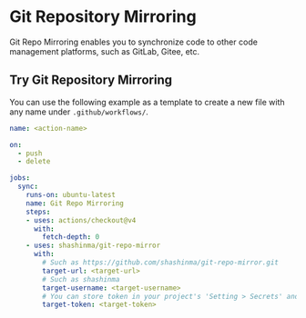 # Git Repository Mirroring

Git Repo Mirroring enables you to synchronize code to other code management platforms, such as GitLab, Gitee, etc.

## Try Git Repository Mirroring

You can use the following example as a template to create a new file with any name under `.github/workflows/`.

```yaml
name: <action-name>

on: 
  - push
  - delete

jobs:
  sync:
    runs-on: ubuntu-latest
    name: Git Repo Mirroring
    steps:
    - uses: actions/checkout@v4
      with:
        fetch-depth: 0
    - uses: shashinma/git-repo-mirror
      with:
        # Such as https://github.com/shashinma/git-repo-mirror.git
        target-url: <target-url>
        # Such as shashinma
        target-username: <target-username>
        # You can store token in your project's 'Setting > Secrets' and reference the name here. Such as ${{ secrets.ACCESS_TOKEN }}
        target-token: <target-token>
```
